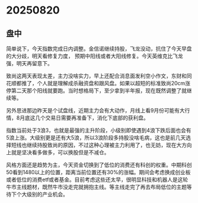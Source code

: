 # 20250820

## 盘中

简单说下，今天指数完成日内调整。金信诺继续持股，飞龙没动，抗住了今天早盘的大分歧，明天看修复力度， 预期中阳线或者大阳线修复。今天英维克比飞龙强，明天再留意下。

致尚这两天表现太差，主力没啥实力，早上还配合消息面发利空小作文，东财和同花顺都推了，个人就是理解成杀融资盘和跟风盘。如果以超短的标准致尚20cm涨停第二天那个阳线就要跑。当时想格局下，至少拿到半年报，现在既然调整了就继续等。

另外思进那边昨天是个试盘线，近期主力会有大动作，月线上看9月份可能有大行情，8月底这几个交易日需要再准备下，消化下底部的获利盘。

指数当前处于3浪3，也就是最强的主升阶段，小级别即使遇到4浪下跌后面也会有5浪上涨。大级别更是还有大5浪，所以3浪阶段多持股没啥毛病，这也是前几天选择短线也继续持股致尚的原因，不过这种心理被主力利用了，也无妨，现在大方向上就是坚决看多做多，可以换股但是不减仓。

风格方面还是趋势为主，今天资金切换到了低位的消费还有科创的权重。中期科创50看到1480以上的位置，距离当前位置还有30%的涨幅。期间会考虑换成创业板或者低位的消费etf或者基金。目前考虑这些还太早，很明显科技和机器人是这轮牛市主线题材，既然牛市没走完就拥抱主线。等主线走完了再去布局低位的主题等待下个大级别的产业机会。
